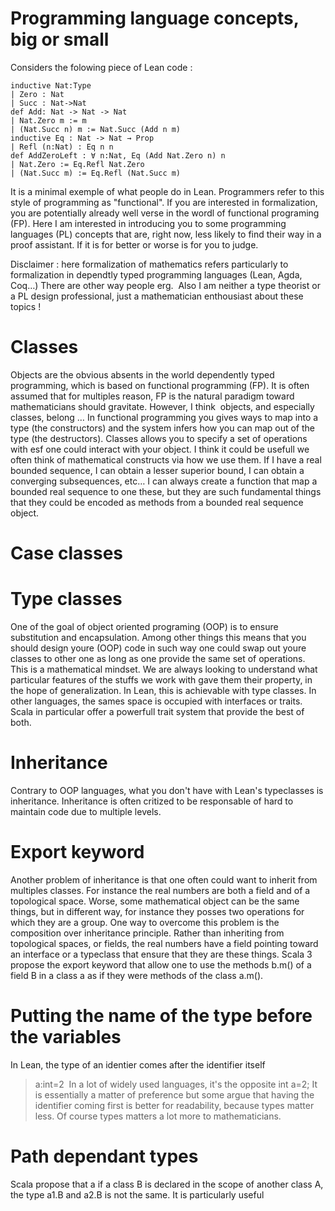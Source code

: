 # Programming language concepts, big or small
Considers the folowing piece of Lean code :
```
inductive Nat:Type
| Zero : Nat
| Succ : Nat->Nat
def Add: Nat -> Nat -> Nat
| Nat.Zero m := m
| (Nat.Succ n) m := Nat.Succ (Add n m)
inductive Eq : Nat -> Nat → Prop
| Refl (n:Nat) : Eq n n
def AddZeroLeft : ∀ n:Nat, Eq (Add Nat.Zero n) n
| Nat.Zero := Eq.Refl Nat.Zero
| (Nat.Succ m) := Eq.Refl (Nat.Succ m)
```
It is a minimal exemple of what people do in Lean.
Programmers refer to this style of programming as "functional". If you are interested in formalization, you are potentially already well verse in the wordl of functional programing (FP).  Here I am interested in introducing you to some programming languages (PL) concepts that are, right now, less likely to find their way in a proof assistant. If it is for better or worse is for you to judge.

Disclaimer : here formalization of mathematics refers particularly to formalization in dependtly typed programming languages (Lean, Agda, Coq…) There are other way people erg. 
Also I am neither a type theorist or a PL design professional, just a mathematician enthousiast about these topics !

# Classes
Objects are the obvious absents in the world dependently typed programming, which is based on functional programming (FP).
It is often assumed that for multiples reason, FP is the natural paradigm toward mathematicians should gravitate. However, I think 
objects, and especially classes, belong … In functional programming you gives ways to map into a type (the constructors)
and the system infers how you can map out of the type (the destructors). Classes allows you to specify a set of operations with esf one could interact with your object. I think it could be usefull we often think of mathematical constructs via how we use them. If I have a real bounded sequence, I can obtain a lesser superior bound, I can obtain a converging subsequences, etc… I can always create a function that map a bounded real sequence to one these, but they are such fundamental things that they could be encoded as methods from a bounded real sequence object.
# Case classes
# Type classes
One of the goal of object oriented programing (OOP) is to ensure substitution and encapsulation. Among other things this means that you should design youre (OOP) code in such way one could swap out youre classes to other one as long as one provide the same set of operations. 
This is a mathematical mindset. We are always looking to understand what particular features of the stuffs we work with gave them their property, in the hope of generalization.
In Lean, this is achievable with type classes. In other languages, the sames space is occupied with interfaces or traits. Scala in particular offer a powerfull trait system that provide the best of both.
# Inheritance
Contrary to OOP languages, what you don't have with Lean's typeclasses is inheritance. Inheritance is often critized to be responsable of hard to maintain code due to multiple levels.
# Export keyword
Another problem of inheritance is that one often could want to inherit from multiples classes. For instance the real numbers are both a field and of a topological space. Worse, some mathematical object can be the same things, but in different way, for instance they posses two operations for which they are a group.
One way to overcome this problem is the composition over inheritance principle. Rather than inheriting from topological spaces, or fields, the real numbers have a field pointing toward an interface or a typeclass that ensure that they are these things.
Scala 3 propose the export keyword that allow one to use the methods b.m() of a field B in a class a as if they were methods of the class a.m().
# Putting the name of the type before the variables
In Lean, the type of an identier comes after the identifier itself
>a:int=2 
In a lot of widely used languages, it's the opposite
>int a=2;
It is essentially a matter of preference but some argue that having the identifier coming first is better for readability, because types matter less. Of course types matters a lot more to mathematicians.
# Path dependant types
Scala propose that a if a class B is declared in the scope of another class A, the type a1.B and a2.B is not the same. It is particularly useful
